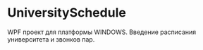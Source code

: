 # UniversitySchedule
WPF проект для платформы WINDOWS. Введение расписания университета и звонков пар.
